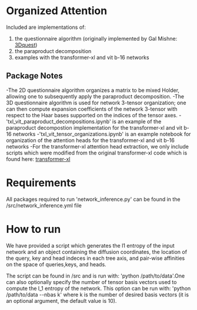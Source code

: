 
# Organized Attention

Included are implementations of:
1) the questionnaire algorithm (originally implemented by Gal Mishne: [3Dquest](https://github.com/gmishne/pyquest)) 
2) the paraproduct decomposition
3) examples with the transformer-xl and vit b-16 networks

## Package Notes
-The 2D questionnaire algorithm organizes a matrix to be mixed Holder, allowing one to subsequently apply the paraproduct decomposition.
-The 3D questionnaire algorithm is used for network 3-tensor organization; one can then compute expansion coefficients of the network 3-tensor with respect to the Haar bases supported on the indices of the tensor axes.
-'txl_vit_paraproduct_decompositions.ipynb' is an example of the paraproduct decompostion implementation for the transformer-xl and vit b-16 networks
-'txl_vit_tensor_organizations.ipynb' is an example notebook for organization of the attention heads for the transformer-xl and vit b-16 networks
-For the transformer-xl attention head extraction, we only include scripts which were modified from the original transformer-xl code which is found here: [transformer-xl](https://github.com/kimiyoung/transformer-xl)

# Requirements

All packages required to run 'network_inference.py' can be found in the /src/network_inference.yml file

# How to run

We have provided a script which generates the l1 entropy of the input network and an object containing the diffusion coordinates, the location of the query, key and head indeces in each tree axis, and pair-wise affinities on the space of queries,keys, and heads.

The script can be found in /src and is run with: 'python /path/to/data'.One can also optionally specify the number of tensor basis vectors used to compute the l_1 entropy of the network. This option can be run with: 'python /path/to/data --nbas k' where k is the number of desired basis vectors (it is an optional argument, the default value is 10).

